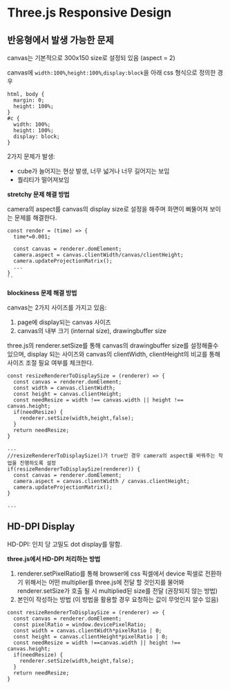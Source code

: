 # Three.js Responsive Design

## 반응형에서 발생 가능한 문제

canvas는 기본적으로 300x150 size로 설정되 있음 (aspect = 2) <br/>

canvas에 `width:100%`,`height:100%`,`display:block`을 아래 css 형식으로 정의한 경우<br/>

```
html, body {
  margin: 0;
  height: 100%;
}
#c {
  width: 100%;
  height: 100%;
  display: block;
}

```

2가지 문제가 발생:

- cube가 늘어지는 현상 발생, 너무 넓거나 너무 길어지는 보임
- 퀄리티가 떨어져보임

**stretchy 문제 해결 방법**

camera의 aspect를 canvas의 display size로 설정을 해주며 화면이 삐뚤어져 보이는 문제를 해결한다.

```
const render = (time) => {
  time*=0.001;

  const canvas = renderer.domElement;
  camera.aspect = canvas.clientWidth/canvas/clientHeight;
  camera.updateProjectionMatrix();
  ...
}
``
```

**blockiness 문제 해결 방법**

canvas는 2가지 사이즈를 가지고 있음:

1. page에 display되는 canvas 사이즈
2. canvas의 내부 크기 (internal size), drawingbuffer size

three.js의 renderer.setSize를 통해 canvas의 drawingbuffer size를 설정해줄수 있으며, display 되는 사이즈와 canvas의 clientWidth, clientHeight의 비교를 통해 사이즈 조절 필요 여부를 체크한다.

```
const resizeRendererToDisplaySize = (renderer) => {
  const canvas = renderer.domElement;
  const width = canvas.clientWidth;
  const height = canvas.clientHeight;
  const needResize = width !== canvas.width || height !== canvas.height;
  if(needResize) {
    renderer.setSize(width,height,false);
  }
  return needResize;
}

...
//resizeRendererToDisplaySize()가 true인 경우 camera의 aspect를 바꿔주는 작업을 진행하도록 설정
if(resizeRendererToDisplaySize(renderer)) {
  const canvas = renderer.domElement;
  camera.aspect = canvas.clientWidth / canvas.clientHeight;
  camera.updateProjectionMatrix();
}

...

```

## HD-DPI Display

HD-DPI: 인치 당 고밀도 dot display를 말함.

**three.js에서 HD-DPI 처리하는 방법**

1. renderer.setPixelRatio를 통해 browser에 css 픽셀에서 device 픽셀로 전환하기 위해서는 어떤 multiplier를 three.js에 전달 할 것인지를 물어봐 renderer.setSize가 호출 될 시 multiplied된 size를 전달 (권장되지 않는 방법)
2. 본인이 작성하는 방법 (이 방법을 활용할 경우 요청하는 값이 무엇인지 알수 있음)

```
const resizeRendererToDisplaySize = (renderer) => {
  const canvas = renderer.domElement;
  const pixelRatio = window.devicePixelRatio;
  const width = canvas.clientWidth*pixelRatio | 0;
  const height = canvas.clientHeight*pixelRatio | 0;
  const needResize = width !==canvas.width || height !== canvas.height;
  if(needResize) {
    renderer.setSize(width,height,false);
  }
  return needResize;
}
```
